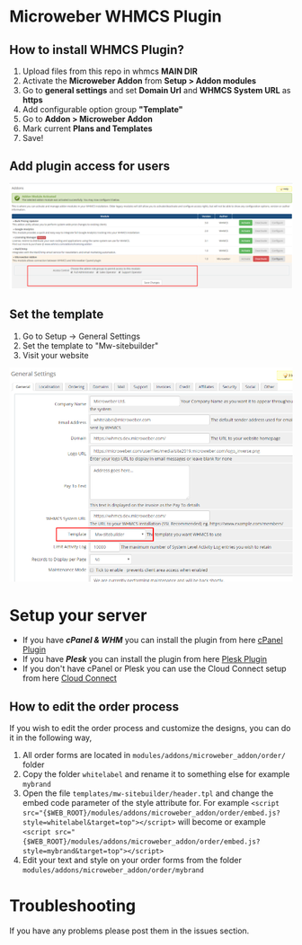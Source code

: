 # Microweber WHMCS Plugin

## How to install WHMCS Plugin?

1. Upload files from this repo in whmcs **MAIN DIR**
2. Activate the **Microweber Addon** from **Setup > Addon modules**
3. Go to **general settings** and set **Domain Url** and **WHMCS System URL** as **https**
4. Add configurable option group **"Template"**
5. Go to **Addon > Microweber Addon**
6. Mark current **Plans and Templates**
7. Save!


## Add plugin access for users 

![whmcs_plugin.png](modules/addons/microweber_addon/order/assets/whmcs_plugin.png "")



## Set the template 

1. Go to Setup -> General Settings
2. Set the template to "Mw-sitebuilder"
3. Visit your website


![whmcs_plugin.png](modules/addons/microweber_addon/order/assets/set_mw_whmcs_module_template.png "")




# Setup your server

* If you have __*cPanel & WHM*__ you can install the plugin from here [cPanel Plugin](https://github.com/microweber-dev/cpanel-plugin)
* If you have __*Plesk*__ you can install the plugin from here [Plesk Plugin](https://github.com/microweber-dev/plesk-plugin) 
* If you don't have cPanel or Plesk you can use the Cloud Connect setup from here [Cloud Connect](./modules/servers/microweber_cloudconnect/README.md) 





## How to edit the order process

If you wish to edit the order process and customize the designs, you can do it in the following way,

1. All order forms are located in `modules/addons/microweber_addon/order/` folder
2. Copy the folder `whitelabel` and rename it to something else for example `mybrand`
3. Open the file `templates/mw-sitebuilder/header.tpl` and change the embed code parameter of the style attribute for. For example `<script src="{$WEB_ROOT}/modules/addons/microweber_addon/order/embed.js?style=whitelabel&target=top"></script>` will become  or example `<script src="{$WEB_ROOT}/modules/addons/microweber_addon/order/embed.js?style=mybrand&target=top"></script>`
4. Edit your text and style on your order forms from the folder `modules/addons/microweber_addon/order/mybrand`


# Troubleshooting 

If you have any problems please post them in the issues section. 